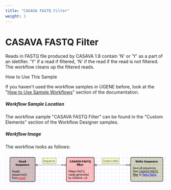 ```yaml
---
title: "CASAVA FASTQ Filter"
weight: 1
---
```



# CASAVA FASTQ Filter

Reads in FASTQ file produced by CASAVA 1.8 contain 'N' or 'Y' as a part of an idetifier. 'Y' if a read if filtered, 'N' if the read if the read is not filtered. The workflow cleans up the filtered reads.

How to Use This Sample

If you haven't used the workflow samples in UGENE before, look at the "[How to Use Sample Workflows](how-to-use-sample-workflows.md)" section of the documentation.

##### Workflow Sample Location

The workflow sample "CASAVA FASTQ Filter" can be found in the "Custom Elements" section of the Workflow Designer samples.

##### Workflow Image

The workflow looks as follows:


![](/images/65930264/65930265.png)
